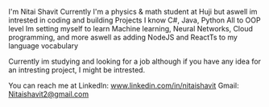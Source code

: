 I'm Nitai Shavit
Currently I'm a physics & math student at Huji
but aswell im intrested in coding and building Projects
I know C#, Java, Python All to OOP level
Im setting myself to learn Machine learning, Neural Networks, Cloud programming, and more
aswell as adding NodeJS and ReactTs to my language vocabulary

Currently im studying and looking for a job although if you have any idea for an intresting project, I might be intrested.

You can reach me at 
LinkedIn: www.linkedin.com/in/nitaishavit
Gmail: Nitaishavit2@gmail.com
